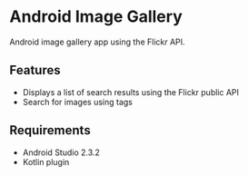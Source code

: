 # Android Image Gallery
Android image gallery app using the Flickr API.

## Features
- Displays a list of search results using the Flickr public API
- Search for images using tags

## Requirements
- Android Studio 2.3.2
- Kotlin plugin
